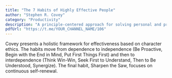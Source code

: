 ```yaml
---
title: "The 7 Habits of Highly Effective People"
author: "Stephen R. Covey"
category: "Productivity"
description: "A principle-centered approach for solving personal and professional problems."
pdfUrl: "https://t.me/YOUR_CHANNEL_NAME/106"
---
```

Covey presents a holistic framework for effectiveness based on character ethics. The habits move from dependence to independence (Be Proactive, Begin with the End in Mind, Put First Things First) and then to interdependence (Think Win-Win, Seek First to Understand, Then to Be Understood, Synergize). The final habit, Sharpen the Saw, focuses on continuous self-renewal.

